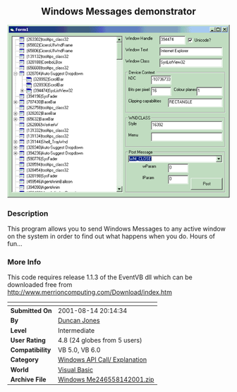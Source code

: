 ﻿<div align="center">

## Windows Messages demonstrator

<img src="PIC2001814152227073.gif">
</div>

### Description

This program allows you to send Windows Messages to any active window on the system in order to find out what happens when you do. Hours of fun...
 
### More Info
 
This code requires release 1.1.3 of the EventVB dll which can be downloaded free from http://www.merrioncomputing.com/Download/index.htm


<span>             |<span>
---                |---
**Submitted On**   |2001-08-14 20:14:34
**By**             |[Duncan Jones](https://github.com/Planet-Source-Code/PSCIndex/blob/master/ByAuthor/duncan-jones.md)
**Level**          |Intermediate
**User Rating**    |4.8 (24 globes from 5 users)
**Compatibility**  |VB 5\.0, VB 6\.0
**Category**       |[Windows API Call/ Explanation](https://github.com/Planet-Source-Code/PSCIndex/blob/master/ByCategory/windows-api-call-explanation__1-39.md)
**World**          |[Visual Basic](https://github.com/Planet-Source-Code/PSCIndex/blob/master/ByWorld/visual-basic.md)
**Archive File**   |[Windows Me246558142001\.zip](https://github.com/Planet-Source-Code/duncan-jones-windows-messages-demonstrator__1-26202/archive/master.zip)









